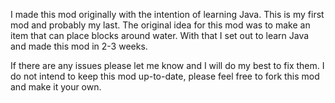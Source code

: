 I made this mod originally with the intention of learning Java. This is my first mod and probably my last. 
The original idea for this mod was to make an item that can place blocks around water. With that I set out to learn Java and made this mod in 2-3 weeks.

If there are any issues please let me know and I will do my best to fix them. I do not intend to keep this mod up-to-date, please feel free to fork this mod and make it your own.
